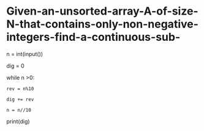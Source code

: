 # Given-an-unsorted-array-A-of-size-N-that-contains-only-non-negative-integers-find-a-continuous-sub-

n = int(input())

dig = 0

while n >0:
    
    rev = n%10
    
    dig += rev
    
    n = n//10
    
print(dig)

